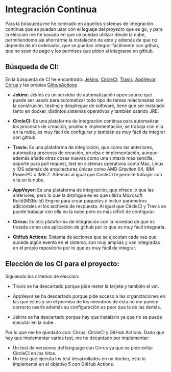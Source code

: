 # Integración Continua
Para la búsqueda me he centrado en aquellos sistemas de integración continua que se puedan usar con el leguaje del proyecto que es go, y para la elección me he basado en que se puedan utilizar desde la nube, permitiendome así ahorrarme la instalación de este y además de que no dependa de mi ordenador, que se puedan integrar fácilmente con github, que no sean de pago y los permisos que piden al integrarse en github.

## **Búsqueda de CI:**
En la búsqueda de CI he encontrado: [Jekins](https://www.jenkins.io/), [CircleCI](https://circleci.com/), [Travis](https://circleci.com/), [AppVeyor](https://www.appveyor.com/), [Cirrus](https://github.com/apps/cirrus-ci) y las propias [GithubActions](https://docs.github.com/es/actions)    
- **Jekins:** Jekins es un servidor de automatización open source que puede ser usado para automatizar todo tipo de tareas relacionadas con la construción, testing y despliegue de software, tiene que ser instalado tanto en docker, distintos sistemas operativos y también usando JRE.    

- **CircleCI:** Es una plataforma de integración continua para automatizar los procesos de creación, prueba e implementación, se trabaja con ella en la nube, es muy fácil de configurar y también es muy fácil de integrar con github.    

- **Travis:** Es una plataforma de integración, que como las anteriores, automatiza proceoss de creación, prueba e implementación, aunque además añade otras cosas nuevas como una sintaxis más sencilla, soporte para pull request, test en sistemas operativos como Mac, Linux y iOS además de arquitecturas únicas como AMD Graviton 64, IBM PowerPC o IMB Z. Además al igual que CircleCI te permite trabajar con ella en la nube.    

- **AppVeyor:** Es una plataforma de integración, que ofrece lo que las anteriores, pero lo que la distingue es es que utiliza Microsoft Build(MSBuild) Engine para crear paquetes e incluir parámetros adicionales el los archivos de respuesta. Al igual que CircleCI y Travis se puede trabajar con ella en la nube pero es más dificil de configurar.    

- **Cirrus:** Es otra plataforma de integración con la novedad de que es tratada como una aplicación de github por lo que es muy fácil integrarla.   

- **GitHub Actions:** Sistema de acciones que se ejecutan cada vez que sucede algún evento en el sistema, son muy amplias y van integradas en el propio repositorio por lo que es muy fácil de integrar.    

## **Elección de los CI para el proyecto:**    

Siguiendo los criterios de elección:   

- Travis se ha descartado porque pide meter la tarjeta y también el vat.   

- AppVeyor se ha descartado porque pide acceso a las organizaciones en las que estés y sin el permiso de los miembros de esta no me parece correcto usarla además su configuración es peor que la de las demás.    

- Jekins se ha descartado porque hay que instalarlo ya que no se puede ejecutar en la nube.

Por lo que me he quedado con: Cirrus, CircleCI y GitHub Actions. Dado que hay que implementar varios test, me he decantado por implementar:    
- Un test de versiones del lenguage con Cirrus ya que se pide evitar CircleCI en los hitos.     
- Un test que ejecuta los test desarrollados en un docker, esto lo implementé en el objetivo 5 con GitHub Actions.    

